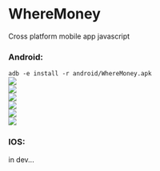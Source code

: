 # WhereMoney

Cross platform mobile app javascript

### Android:
`adb -e install -r android/WhereMoney.apk`
<br>
[![](http://m-ulyanov.github.io/WhereMoney/screens/1.jpg)](https://github.com/M-Ulyanov/WhereMoney)<br>
[![](http://m-ulyanov.github.io/WhereMoney/screens/2.jpg)](https://github.com/M-Ulyanov/WhereMoney)<br>
[![](http://m-ulyanov.github.io/WhereMoney/screens/3.jpg)](https://github.com/M-Ulyanov/WhereMoney)<br>
[![](http://m-ulyanov.github.io/WhereMoney/screens/4.jpg)](https://github.com/M-Ulyanov/WhereMoney)<br>
[![](http://m-ulyanov.github.io/WhereMoney/screens/5.jpg)](https://github.com/M-Ulyanov/WhereMoney)<br>
[![](http://m-ulyanov.github.io/WhereMoney/screens/6.jpg)](https://github.com/M-Ulyanov/WhereMoney)


### IOS:
in dev...